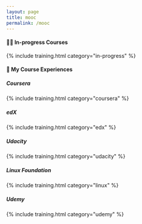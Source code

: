 ```yaml
---
layout: page
title: mooc
permalink: /mooc
---
```


#### 🧑‍💻 In-progress Courses

{% include training.html category="in-progress" %}

#### 📖 My Course Experiences

##### Coursera

{% include training.html category="coursera" %}

##### edX

{% include training.html category="edx" %}

##### Udacity

{% include training.html category="udacity" %}

##### Linux Foundation

{% include training.html category="linux" %}

##### Udemy

{% include training.html category="udemy" %}